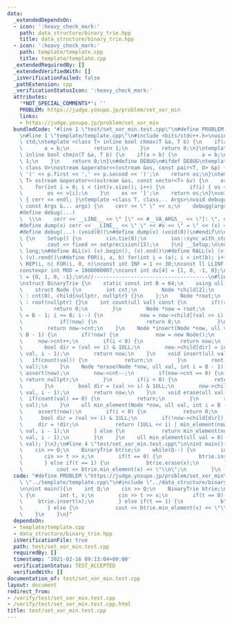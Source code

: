 ```yaml
---
data:
  _extendedDependsOn:
  - icon: ':heavy_check_mark:'
    path: data_structure/binary_trie.hpp
    title: data_structure/binary_trie.hpp
  - icon: ':heavy_check_mark:'
    path: template/template.cpp
    title: template/template.cpp
  _extendedRequiredBy: []
  _extendedVerifiedWith: []
  _isVerificationFailed: false
  _pathExtension: cpp
  _verificationStatusIcon: ':heavy_check_mark:'
  attributes:
    '*NOT_SPECIAL_COMMENTS*': ''
    PROBLEM: https://judge.yosupo.jp/problem/set_xor_min
    links:
    - https://judge.yosupo.jp/problem/set_xor_min
  bundledCode: "#line 1 \"test/set_xor_min.test.cpp\"\n#define PROBLEM \"https://judge.yosupo.jp/problem/set_xor_min\"\
    \n#line 1 \"template/template.cpp\"\n#include <bits/stdc++.h>\nusing namespace\
    \ std;\ntemplate <class T> inline bool chmax(T &a, T b) {\n    if(a < b) {\n \
    \       a = b;\n        return 1;\n    }\n    return 0;\n}\ntemplate <class T>\
    \ inline bool chmin(T &a, T b) {\n    if(a > b) {\n        a = b;\n        return\
    \ 1;\n    }\n    return 0;\n}\n#define DEBUG\n#ifdef DEBUG\ntemplate <class T,\
    \ class U>\nostream &operator<<(ostream &os, const pair<T, U> &p) {\n    os <<\
    \ '(' << p.first << ',' << p.second << ')';\n    return os;\n}\ntemplate <class\
    \ T> ostream &operator<<(ostream &os, const vector<T> &v) {\n    os << '{';\n\
    \    for(int i = 0; i < (int)v.size(); i++) {\n        if(i) { os << ','; }\n\
    \        os << v[i];\n    }\n    os << '}';\n    return os;\n}\nvoid debugg()\
    \ { cerr << endl; }\ntemplate <class T, class... Args>\nvoid debugg(const T &x,\
    \ const Args &... args) {\n    cerr << \" \" << x;\n    debugg(args...);\n}\n\
    #define debug(...)                                                           \
    \  \\\n    cerr << __LINE__ << \" [\" << #__VA_ARGS__ << \"]: \", debugg(__VA_ARGS__)\n\
    #define dump(x) cerr << __LINE__ << \" \" << #x << \" = \" << (x) << endl\n#else\n\
    #define debug(...) (void(0))\n#define dump(x) (void(0))\n#endif\n\nstruct Setup\
    \ {\n    Setup() {\n        cin.tie(0);\n        ios::sync_with_stdio(false);\n\
    \        cout << fixed << setprecision(15);\n    }\n} __Setup;\n\nusing ll = long\
    \ long;\n#define ALL(v) (v).begin(), (v).end()\n#define RALL(v) (v).rbegin(),\
    \ (v).rend()\n#define FOR(i, a, b) for(int i = (a); i < int(b); i++)\n#define\
    \ REP(i, n) FOR(i, 0, n)\nconst int INF = 1 << 30;\nconst ll LLINF = 1LL << 60;\n\
    constexpr int MOD = 1000000007;\nconst int dx[4] = {1, 0, -1, 0};\nconst int dy[4]\
    \ = {0, 1, 0, -1};\n\n//-------------------------------------\n#line 1 \"data_structure/binary_trie.hpp\"\
    \nstruct BinaryTrie {\n    static const int B = 64;\n    using ull = uint64_t;\n\
    \    struct Node {\n        int cnt;\n        Node *child[2];\n        Node()\
    \ : cnt(0), child{nullptr, nullptr} {}\n    };\n    Node *root;\n    BinaryTrie()\
    \ : root(nullptr) {}\n    int count(ull val) const {\n        if(!root) {\n  \
    \          return 0;\n        }\n        Node *now = root;\n        for(int i\
    \ = B - 1; i >= 0; i--) {\n            now = now->child[(val >> i) & 1ULL];\n\
    \            if(!now) {\n                return 0;\n            }\n        }\n\
    \        return now->cnt;\n    }\n    Node *insert(Node *now, ull val, int i =\
    \ B - 1) {\n        if(!now) {\n            now = new Node();\n        }\n   \
    \     now->cnt++;\n        if(i < 0) {\n            return now;\n        }\n \
    \       bool dir = (val >> i) & 1ULL;\n        now->child[dir] = insert(now->child[dir],\
    \ val, i - 1);\n        return now;\n    }\n    void insert(ull val) {\n     \
    \   if(count(val)) {\n            return;\n        }\n        root = insert(root,\
    \ val);\n    }\n    Node *erase(Node *now, ull val, int i = B - 1) {\n       \
    \ assert(now);\n        now->cnt--;\n        if(now->cnt == 0) {\n           \
    \ return nullptr;\n        }\n        if(i < 0) {\n            return now;\n \
    \       }\n        bool dir = (val >> i) & 1ULL;\n        now->child[dir] = erase(now->child[dir],\
    \ val, i - 1);\n        return now;\n    }\n    void erase(ull val) {\n      \
    \  if(count(val) == 0) {\n            return;\n        }\n        root = erase(root,\
    \ val);\n    }\n    ull min_element(Node *now, ull val, int i = B - 1) {\n   \
    \     assert(now);\n        if(i < 0) {\n            return 0;\n        }\n  \
    \      bool dir = (val >> i) & 1ULL;\n        if(!now->child[dir]) {\n       \
    \     dir = !dir;\n            return (1ULL << i) | min_element(now->child[dir],\
    \ val, i - 1);\n        } else {\n            return min_element(now->child[dir],\
    \ val, i - 1);\n        }\n    }\n    ull min_element(ull val = 0) { return min_element(root,\
    \ val); }\n};\n#line 4 \"test/set_xor_min.test.cpp\"\n\nint main(){\n    int Q;\n\
    \    cin >> Q;\n    BinaryTrie btrie;\n    while(Q--) {\n        int t, x;\n \
    \       cin >> t >> x;\n        if(t == 0) {\n            btrie.insert(x);\n \
    \       } else if(t == 1) {\n            btrie.erase(x);\n        } else {\n \
    \           cout << btrie.min_element(x) << \"\\n\";\n        }\n    }\n}\n"
  code: "#define PROBLEM \"https://judge.yosupo.jp/problem/set_xor_min\"\n#include\
    \ \"../template/template.cpp\"\n#include \"../data_structure/binary_trie.hpp\"\
    \n\nint main(){\n    int Q;\n    cin >> Q;\n    BinaryTrie btrie;\n    while(Q--)\
    \ {\n        int t, x;\n        cin >> t >> x;\n        if(t == 0) {\n       \
    \     btrie.insert(x);\n        } else if(t == 1) {\n            btrie.erase(x);\n\
    \        } else {\n            cout << btrie.min_element(x) << \"\\n\";\n    \
    \    }\n    }\n}"
  dependsOn:
  - template/template.cpp
  - data_structure/binary_trie.hpp
  isVerificationFile: true
  path: test/set_xor_min.test.cpp
  requiredBy: []
  timestamp: '2021-02-16 09:13:04+09:00'
  verificationStatus: TEST_ACCEPTED
  verifiedWith: []
documentation_of: test/set_xor_min.test.cpp
layout: document
redirect_from:
- /verify/test/set_xor_min.test.cpp
- /verify/test/set_xor_min.test.cpp.html
title: test/set_xor_min.test.cpp
---
```

